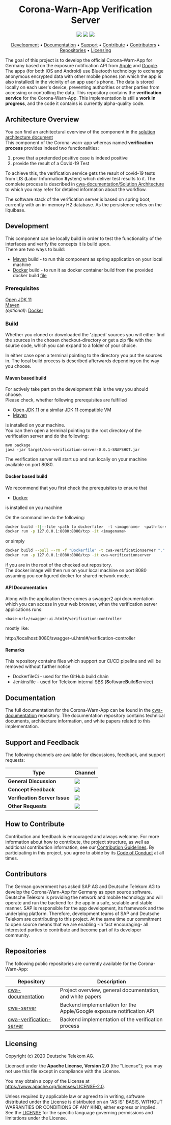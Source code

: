 <h1 align="center">
    Corona-Warn-App Verification Server
</h1>

<p align="center">
    <a href="https://github.com/corona-warn-app/cwa-verification-server/commits/" title="Last Commit"><img src="https://img.shields.io/github/last-commit/corona-warn-app/cwa-verification-server?style=flat"></a>
    <a href="https://github.com/corona-warn-app/cwa-verification-server/issues" title="Open Issues"><img src="https://img.shields.io/github/issues/corona-warn-app/cwa-verification-server?style=flat"></a>
    <a href="https://github.com/corona-warn-app/cwa-verification-server/blob/master/LICENSE" title="License"><img src="https://img.shields.io/badge/License-Apache%202.0-green.svg?style=flat"></a>
</p>

<p align="center">
  <a href="#development">Development</a> •
  <a href="#documentation">Documentation</a> •
  <a href="#support-and-feedback">Support</a> •
  <a href="#how-to-contribute">Contribute</a> •
  <a href="#contributors">Contributors</a> •
  <a href="#repositories">Repositories</a> •
  <a href="#licensing">Licensing</a>
</p>

The goal of this project is to develop the official Corona-Warn-App for Germany based on the exposure notification API from [Apple](https://www.apple.com/covid19/contacttracing/) and [Google](https://www.google.com/covid19/exposurenotifications/). The apps (for both iOS and Android) use Bluetooth technology to exchange anonymous encrypted data with other mobile phones (on which the app is also installed) in the vicinity of an app user's phone. The data is stored locally on each user's device, preventing authorities or other parties from accessing or controlling the data. This repository contains the **verification service** for the Corona-Warn-App. This implementation is still a **work in progress**, and the code it contains is currently alpha-quality code.

## Architecture Overview
You can find an architectural overview of the component in the [solution architecture document](https://github.com/corona-warn-app/cwa-documentation/blob/master/solution_architecture.md)  
This component of the Corona-warn-app whereas named **verification process** provides indeed two functionalities:  
1. prove that a pretended positive case is indeed positive  
2. provide the result of a Covid-19 Test  

To achieve this, the verification service gets the result of covid-19 tests from LIS (**L**abor **I**nformation **S**ystem) which deliver test results to it. The complete process is described in [cwa-documentation/Solution Architecture](https://github.com/corona-warn-app/cwa-documentation/blob/master/solution_architecture.md) to which you may refer for detailed information about the workflow.

The software stack of the verification server is based on spring boot, currently with an in-memory H2 database. As the persistence relies on the liquibase.


## Development

This component can be locally build in order to test the functionality of the interfaces and verify the concepts it is build upon.  
There are two ways to build:
 - [Maven](https:///maven.apache.org) build - to run this component as spring application on your local machine
 - [Docker](https://www.docker.com) build - to run it as docker container build from the provided docker build [file](https://github.com/corona-warn-app/cwa-verification-server/blob/master/Dockerfile)
 ### Prerequisites
 [Open JDK 11](https://openjdk.java.net)  
 [Maven](https://apache.maven.org)  
 *(optional)*: [Docker](https://www.docker.com)  
 ### Build
 Whether you cloned or downloaded the 'zipped' sources you will either find the sources in the chosen checkout-directory or get a zip file with the source code, which you can expand to a folder of your choice.

 In either case open a terminal pointing to the directory you put the sources in. The local build process is described afterwards depending on the way you choose.
#### Maven based build
For actively take part on the development this is the way you should choose.   
Please check, whether following prerequisites are fulfilled
- [Open JDK 11](https://openjdk.java.net) or a similar JDK 11 compatible VM  
- [Maven](https://apache.maven.org)  

is installed on your machine.  
You can then open a terminal pointing to the root directory of the verification server and do the following:

    mvn package
    java -jar target/cwa-verification-server-0.0.1-SNAPSHOT.jar  

The verification server will start up and run locally on your machine available on port 8080.

#### Docker based build  
We recommend that you first check the prerequisites to ensure that  
- [Docker](https://www.docker.com)  

is installed on you machine  

On the commandline do the following:
```bash
docker build -f|--file <path to dockerfile>  -t <imagename>  <path-to-verificationserver-root>
docker run -p 127.0.0.1:8080:8080/tcp -it <imagename>
```
or simply  
```bash
docker build --pull --rm -f "Dockerfile" -t cwa-verificationserver "."
docker run -p 127.0.0.1:8080:8080/tcp -it cwa-verificationserver
```
if you are in the root of the checked out repository.  
The docker image will then run on your local machine on port 8080 assuming you configured docker for shared network mode.
#### API Documentation  

Along with the application there comes a swagger2 api documentation which you can access in your web browser, when the verification server applications runs:

    <base-url>/swagger-ui.html#/verification-controller

mostly like:  

http://localhost:8080/swagger-ui.html#/verification-controller



#### Remarks
This repository contains files which support our CI/CD pipeline and will be removed without further notice  
 - DockerfileCi - used for the GitHub build chain
 - Jenkinsfile - used for Telekom internal SBS (**S**oftware**B**uild**S**ervice)



## Documentation

The full documentation for the Corona-Warn-App can be found in the [cwa-documentation](https://github.com/corona-warn-app/cwa-documentation) repository. The documentation repository contains technical documents, architecture information, and white papers related to this implementation.

## Support and Feedback
The following channels are available for discussions, feedback, and support requests:

| Type                     | Channel                                                |
| ------------------------ | ------------------------------------------------------ |
| **General Discussion**   | <a href="https://github.com/corona-warn-app/cwa-verification-server/issues/new/choose" title="General Discussion"><img src="https://img.shields.io/github/issues/corona-warn-app/cwa-verification-server/question.svg?style=flat-square"></a> </a>   |
| **Concept Feedback**    | <a href="https://github.com/corona-warn-app/cwa-verification-server/issues/new/choose" title="Open Concept Feedback"><img src="https://img.shields.io/github/issues/corona-warn-app/cwa-verification-server/architecture.svg?style=flat-square"></a>  |
| **Verification Server Issue**    | <a href="https://github.com/corona-warn-app/cwa-verification-server/issues" title="Open Issues"><img src="https://img.shields.io/github/issues/corona-warn-app/cwa-verification-server?style=flat"></a>  |
| **Other Requests**    | <a href="mailto:opensource@telekom.de" title="Email CWA Team"><img src="https://img.shields.io/badge/email-CWA%20team-green?logo=mail.ru&style=flat-square&logoColor=white"></a>   |

## How to Contribute

Contribution and feedback is encouraged and always welcome. For more information about how to contribute, the project structure, as well as additional contribution information, see our [Contribution Guidelines](./CONTRIBUTING.md). By participating in this project, you agree to abide by its [Code of Conduct](./CODE_OF_CONDUCT.md) at all times.

## Contributors

The German government has asked SAP AG and Deutsche Telekom AG to develop the Corona-Warn-App for Germany as open source software. Deutsche Telekom is providing the network and mobile technology and will operate and run the backend for the app in a safe, scalable and stable manner. SAP is responsible for the app development, its framework and the underlying platform. Therefore, development teams of SAP and Deutsche Telekom are contributing to this project. At the same time our commitment to open source means that we are enabling -in fact encouraging- all interested parties to contribute and become part of its developer community.

## Repositories

The following public repositories are currently available for the Corona-Warn-App:

| Repository          | Description                                                           |
| ------------------- | --------------------------------------------------------------------- |
| [cwa-documentation] | Project overview, general documentation, and white papers             |
| [cwa-server]        | Backend implementation for the Apple/Google exposure notification API |
| [cwa-verification-server] | Backend implementation of the verification process|

[cwa-documentation]: https://github.com/corona-warn-app/cwa-documentation
[cwa-server]: https://github.com/corona-warn-app/cwa-server
[cwa-verification-server]: https://github.com/corona-warn-app/cwa-verification-server

## Licensing

Copyright (c) 2020 Deutsche Telekom AG.

Licensed under the **Apache License, Version 2.0** (the "License"); you may not use this file except in compliance with the License.

You may obtain a copy of the License at https://www.apache.org/licenses/LICENSE-2.0.

Unless required by applicable law or agreed to in writing, software distributed under the License is distributed on an "AS IS" BASIS, WITHOUT WARRANTIES OR CONDITIONS OF ANY KIND, either express or implied. See the [LICENSE](./LICENSE) for the specific language governing permissions and limitations under the License.

